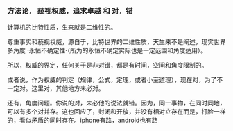### 方法论， 藐视权威，追求卓越 和 对，错

计算机的比特性质，生来就是二维性的。

尊重事实和藐视权威，源自于，比特世界的二维性质，天生来不是阐述，现实世界多角度 ·永恒不确定性·（所为的永恒不确定实际也是一定范围和角度适用）。

所以，权威的界定，任何关于是非对错，都是有时间，空间和角度限制的。

或者说，作为权威的判定（规律，公式，定理，或者小至道理），现在对，为了不一定对。这里对，其他地方未必对。

还有，角度问题。你说的对，未必他的说法就错。因为，同一事物，在同时同地，可以有多个对并存。这也回应了，封闭和开放，并没有相对立存在而是，打脸一样的，看似矛盾的同时存在。iphone有路，android也有路

